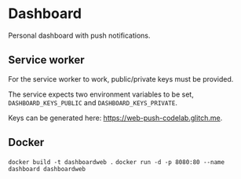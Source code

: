 # Dashboard

Personal dashboard with push notifications.

## Service worker

For the service worker to work, public/private keys must be provided.

The service expects two environment variables to be set, `DASHBOARD_KEYS_PUBLIC` and `DASHBOARD_KEYS_PRIVATE`.

Keys can be generated here: https://web-push-codelab.glitch.me.

## Docker

`docker build -t dashboardweb .`
`docker run -d -p 8080:80 --name dashboard dashboardweb`
